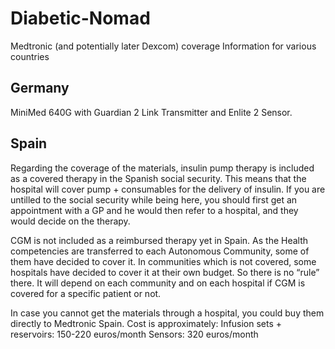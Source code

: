 # Diabetic-Nomad
Medtronic (and potentially later Dexcom) coverage Information for various countries

## Germany
MiniMed 640G with Guardian 2 Link Transmitter and Enlite 2 Sensor.

## Spain
Regarding the coverage of the materials, insulin pump therapy is included as a covered therapy in the Spanish social security. This means that the hospital will cover pump + consumables for the delivery of insulin. If you are untilled to the social security while being here, you should first get an appointment with a GP and he would then refer to a hospital, and they would decide on the therapy.
 
CGM is not included as a reimbursed therapy yet in Spain. As the Health competencies are transferred to each Autonomous Community, some of them have decided to cover it. In communities which is not covered, some hospitals have decided to cover it at their own budget. So there is no “rule” there.
It will depend on each community and on each hospital if CGM is covered for a specific patient or not.

In case you cannot get the materials through a hospital, you could buy them directly to Medtronic Spain.
Cost is approximately:
Infusion sets + reservoirs: 150-220 euros/month
Sensors: 320 euros/month
